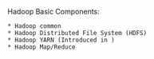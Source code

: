 

Hadoop Basic Components:

    * Hadoop common
    * Hadoop Distributed File System (HDFS)
    * Hadoop YARN (Introduced in )
    * Hadoop Map/Reduce
